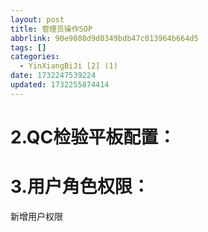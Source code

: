 ```yaml
---
layout: post
title: 管理员操作SOP
abbrlink: 90e9808d9d0349bdb47c013964b664d5
tags: []
categories:
  - YinXiangBiJi [2] (1)
date: 1732247539224
updated: 1732255874414
---
```


# 2.QC检验平板配置：

# 3.用户角色权限：

新增用户权限
